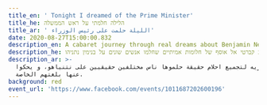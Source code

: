 ```yaml
---
title_en: ' Tonight I dreamed of the Prime Minister'
title_he: הלילה חלמתי על ראש הממשלה
title_ar: ' الليلة حلمت على رئيس الوزراء'
date: 2020-08-27T15:00:00.832
description_en: A cabaret journey through real dreams about Benjamin Netanyahu.
description_he: מסע קברטי אל אוסף של חלומות אמיתיים שחלמו אנשים שונים על בנימין נתניהו
description_ar: >-
  رحلة كباريه لتجميع احلام حقيقة حلموها ناس مختلفين حقيقيين على نتنياهو، و يحكوا
  عنها بلغتهم الخاصة.
background: red
event_url: 'https://www.facebook.com/events/1011687202600196'
---
```

